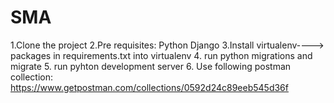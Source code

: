 # SMA

1.Clone the project
2.Pre requisites: Python Django
3.Install virtualenv---->  packages in requirements.txt into virtualenv
4. run python migrations and migrate
5. run pyhton development server
6. Use following postman collection: https://www.getpostman.com/collections/0592d24c89eeb545d36f

